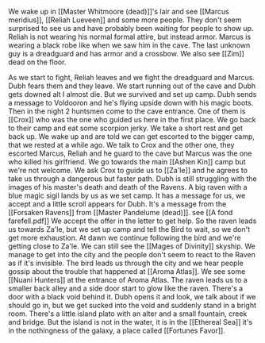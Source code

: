 We wake up in [[Master Whitmoore (dead)]]'s lair and see [[Marcus meridius]], [[Reliah Lueveen]] and some more people. They don't seem surprised to see us and have probably been waiting for people to show up. Reliah is not wearing his normal formal attire, but instead armor. Marcus is wearing a black robe like when we saw him in the cave. The last unknown guy is a dreadguard and has armor and a crossbow.
We also see [[Zim]] dead on the floor.

As we start to fight, Reliah leaves and we fight the dreadguard and Marcus. Dubh fears them and they leave.
We start running out of the cave and Dubh gets downed alt I almost die. But we survived and set up camp. Dubh sends a message to Voldooron and he's flying upside down with his magic boots. Then in the night 2 huntsmen come to the cave entrance. One of them is [[Crox]] who was the one who guided us here in the first place.
We go back to their camp and eat some scorpion jerky.
We take a short rest and get back up. We wake up and are told we can get escorted to the bigger camp, that we rested at a while ago.
We talk to Crox and the other one, they escorted Marcus, Reliah and he guard to the cave but Marcus was the one who killed his girlfriend.
We go towards the main [[Ashen Kin]] camp but we're not welcome. We ask Crox to guide us  to [[Za'le]] and he agrees to take us through a dangerous but faster path. Dubh is still struggling with the images of his master's death and death of the Ravens. 
A big raven with a blue magic sigil lands by us as we set camp. It has a message for us, we accept and a little scroll appears for Dubh. It's a message from the [[Forsaken Ravens]] from [[Master Pandelume (dead)]]. see [[A fond farefell.pdf]]
We accept the offer in the letter to get help. So the raven leads us towards Za'le, but we set up camp and tell the Bird to wait, so we don't get more exhaustion. At dawn we continue following the bird and we're getting close to Za'le. We can still see the [[Mages of Divinity]] skyship. 
We manage to get into the city and the people don't seem to react to the Raven as if it's invisible. 
The bird leads us through the city and we hear people gossip about the trouble that happened at [[Aroma Atlas]]. We see some [[Nuani Hunters]] at the entrance of Aroma Atlas. The raven leads us to a smaller back alley and a side door start to glow like the raven. There's a door with a black void behind it. Dubh opens it and look, we talk about if we should go in, but we get sucked into the void and suddenly stand in a bright room. There's a little island plato with an alter and a small fountain, creek and bridge. But the island is not in the water, it is in the [[Ethereal Sea]] it's in the nothingness of the galaxy, a place called [[Fortunes Favor]].